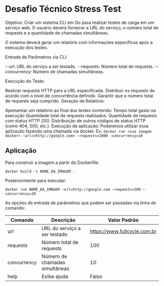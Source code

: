 # Desafio Técnico Stress Test

Objetivo: Criar um sistema CLI em Go para realizar testes de carga em um serviço web. O usuário deverá fornecer a URL do serviço, o número total de requests e a quantidade de chamadas simultâneas.

O sistema deverá gerar um relatório com informações específicas após a execução dos testes.

Entrada de Parâmetros via CLI:

--url: URL do serviço a ser testado.
--requests: Número total de requests.
--concurrency: Número de chamadas simultâneas.

Execução do Teste:

Realizar requests HTTP para a URL especificada.
Distribuir os requests de acordo com o nível de concorrência definido.
Garantir que o número total de requests seja cumprido.
Geração de Relatório:

Apresentar um relatório ao final dos testes contendo:
Tempo total gasto na execução
Quantidade total de requests realizados.
Quantidade de requests com status HTTP 200.
Distribuição de outros códigos de status HTTP (como 404, 500, etc.).
Execução da aplicação:
Poderemos utilizar essa aplicação fazendo uma chamada via docker. Ex:
`docker run <sua imagem docker> —url=<http://google.com> —requests=1000 —concurrency=10`

## Aplicação

Para construir a imagem a partir do Dockerfile:

```shell
docker build -t NOME_DA_IMAGEM .
```

Posteriormente para executar:

```shell
docker run NOME_DA_IMAGEM —url=http://google.com —requests=200 —concurrency=20
```

As opções de entrada de parâmetros que podem ser passadas via linha de comando:

|Comando|Descrição|Valor Padrão|
|---|---|---|
|url|URL do serviço a ser testado|<https://www.fullcycle.com.br>|
|requests|Número total de requests|100|
|concurrency|Número de chamadas simultâneas|10|
|help|Exibe ajuda|Falso|
